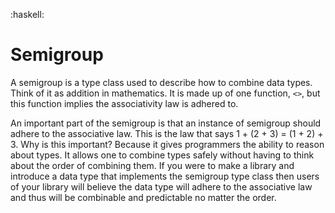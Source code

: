 :haskell:

# Semigroup

A semigroup is a type class used to describe how to combine data types.
Think of it as addition in mathematics.
It is made up of one function, `<>`, but this function implies the associativity law is adhered to.

An important part of the semigroup is that an instance of semigroup should adhere to the associative law.
This is the law that says 1 + (2 + 3) = (1 + 2) + 3.
Why is this important?
Because it gives programmers the ability to reason about types.
It allows one to combine types safely without having to think about the order of combining them.
If you were to make a library and introduce a data type that implements the semigroup type class then users of your library will believe the data type will adhere to the associative law and thus will be combinable and predictable no matter the order.
